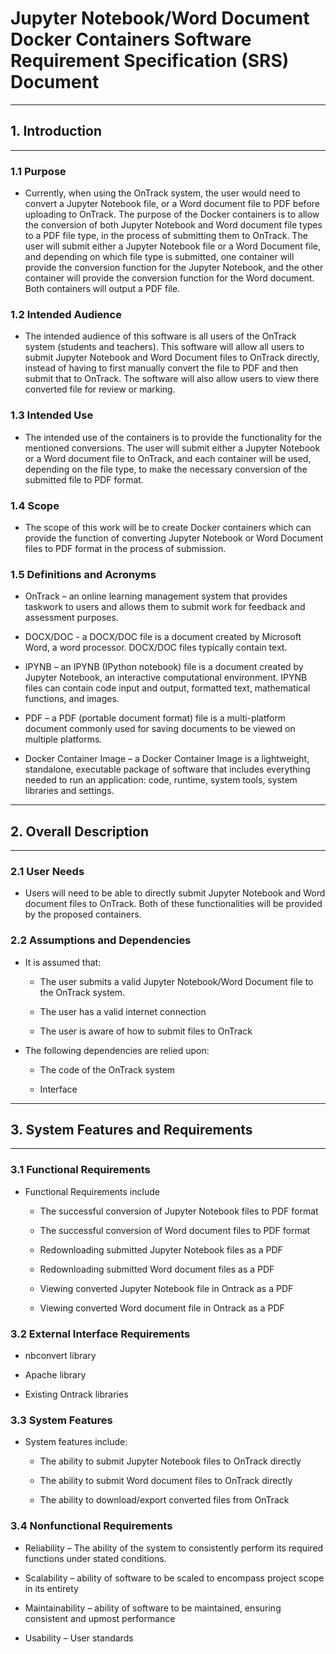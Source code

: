 # Jupyter Notebook/Word Document Docker Containers Software Requirement Specification (SRS) Document

---

## 1. Introduction

---

### 1.1 Purpose

- Currently, when using the OnTrack system, the user would need to convert a Jupyter Notebook file,
  or a Word document file to PDF before uploading to OnTrack. The purpose of the Docker containers
  is to allow the conversion of both Jupyter Notebook and Word document file types to a PDF file
  type, in the process of submitting them to OnTrack. The user will submit either a Jupyter Notebook
  file or a Word Document file, and depending on which file type is submitted, one container will
  provide the conversion function for the Jupyter Notebook, and the other container will provide the
  conversion function for the Word document. Both containers will output a PDF file.

### 1.2 Intended Audience

- The intended audience of this software is all users of the OnTrack system (students and teachers).
  This software will allow all users to submit Jupyter Notebook and Word Document files to OnTrack
  directly, instead of having to first manually convert the file to PDF and then submit that to
  OnTrack. The software will also allow users to view there converted file for review or marking.

### 1.3 Intended Use

- The intended use of the containers is to provide the functionality for the mentioned conversions.
  The user will submit either a Jupyter Notebook or a Word document file to OnTrack, and each
  container will be used, depending on the file type, to make the necessary conversion of the
  submitted file to PDF format.

### 1.4 Scope

- The scope of this work will be to create Docker containers which can provide the function of
  converting Jupyter Notebook or Word Document files to PDF format in the process of submission.

### 1.5 Definitions and Acronyms

- OnTrack – an online learning management system that provides taskwork to users and allows them to
  submit work for feedback and assessment purposes.

- DOCX/DOC - a DOCX/DOC file is a document created by Microsoft Word, a word processor. DOCX/DOC
  files typically contain text.

- IPYNB – an IPYNB (IPython notebook) file is a document created by Jupyter Notebook, an interactive
  computational environment. IPYNB files can contain code input and output, formatted text,
  mathematical functions, and images.

- PDF – a PDF (portable document format) file is a multi-platform document commonly used for saving
  documents to be viewed on multiple platforms.

- Docker Container Image – a Docker Container Image is a lightweight, standalone, executable package
  of software that includes everything needed to run an application: code, runtime, system tools,
  system libraries and settings.

---

## 2. Overall Description

---

### 2.1 User Needs

- Users will need to be able to directly submit Jupyter Notebook and Word document files to OnTrack.
  Both of these functionalities will be provided by the proposed containers.

### 2.2 Assumptions and Dependencies

- It is assumed that:

  - The user submits a valid Jupyter Notebook/Word Document file to the OnTrack system.

  - The user has a valid internet connection

  - The user is aware of how to submit files to OnTrack

- The following dependencies are relied upon:

  - The code of the OnTrack system

  - Interface

---

## 3. System Features and Requirements

---

### 3.1 Functional Requirements

- Functional Requirements include

  - The successful conversion of Jupyter Notebook files to PDF format

  - The successful conversion of Word document files to PDF format

  - Redownloading submitted Jupyter Notebook files as a PDF

  - Redownloading submitted Word document files as a PDF

  - Viewing converted Jupyter Notebook file in Ontrack as a PDF

  - Viewing converted Word document file in Ontrack as a PDF

### 3.2 External Interface Requirements

- nbconvert library

- Apache library

- Existing Ontrack libraries

### 3.3 System Features

- System features include:

  - The ability to submit Jupyter Notebook files to OnTrack directly

  - The ability to submit Word document files to OnTrack directly

  - The ability to download/export converted files from OnTrack

### 3.4 Nonfunctional Requirements

- Reliability – The ability of the system to consistently perform its required functions under
  stated conditions.

- Scalability – ability of software to be scaled to encompass project scope in its entirety

- Maintainability – ability of software to be maintained, ensuring consistent and upmost performance

- Usability – User standards
